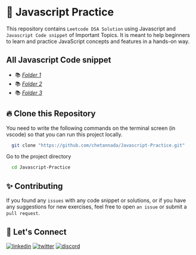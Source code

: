 # 📖 Javascript Practice
This repository contains `Leetcode DSA Solution` using Javascript and `Javascript Code snippet` of Important Topics. It is meant to help beginners to learn and practice JavaScript concepts and features in a hands-on way.

## All Javascript Code snippet
- 📚 [_Folder 1_](./2021_year/)
- 📚 [_Folder 2_](./2022_year/)
- 📚 [_Folder 3_](./2023_year/)

## 🔥 Clone this Repository
You need to write the following commands on the terminal screen (in vscode) so that you can run this project locally.

```bash
  git clone "https://github.com/chetannada/Javascript-Practice.git"
```
Go to the project directory

```bash
  cd Javascript-Practice
```

## ✨ Contributing
If you found any `issues` with any code snippet or solutions, or if you have any suggestions for new exercises, feel free to open `an issue` or submit a `pull request`.

## 🔗 Let's Connect
[![linkedin](https://img.shields.io/badge/LinkedIn-0077B5?style=for-the-badge&logo=linkedin&logoColor=white)](https://www.linkedin.com/in/chetannada)
[![twitter](https://img.shields.io/badge/Twitter-1DA1F2?style=for-the-badge&logo=twitter&logoColor=white)](https://twitter.com/chetannada)
[![discord](https://img.shields.io/badge/Discord-5865F2?style=for-the-badge&logo=discord&logoColor=white)](https://discordapp.com/users/916005177838956555)

